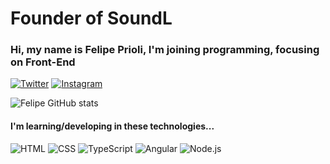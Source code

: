 # Founder of SoundL

### Hi, my name is Felipe Prioli, I'm joining programming, focusing on Front-End
[![Twitter](https://img.shields.io/badge/Twitter-1DA1F2?style=for-the-badge&logo=twitter&logoColor=white)](https://twitter.com/Fellpzh)
[![Instagram](https://img.shields.io/badge/Instagram-E4405F?style=for-the-badge&logo=instagram&logoColor=white)](https://www.instagram.com/_fellpz)

![Felipe GitHub stats](https://github-readme-stats.vercel.app/api?username=FelipePrioli&show_icons=true&theme=dark)

#### I'm learning/developing in these technologies...

![HTML](https://img.shields.io/badge/HTML5-E34F26?style=for-the-badge&logo=html5&logoColor=white)
![CSS](https://img.shields.io/badge/CSS3-1572B6?style=for-the-badge&logo=css3&logoColor=white)
![TypeScript](https://img.shields.io/badge/TypeScript-007ACC?style=for-the-badge&logo=typescript&logoColor=white)
![Angular](https://img.shields.io/badge/Angular-DD0031?style=for-the-badge&logo=angular&logoColor=white)
![Node.js](https://img.shields.io/badge/Node.js-43853D?style=for-the-badge&logo=node.js&logoColor=white)
